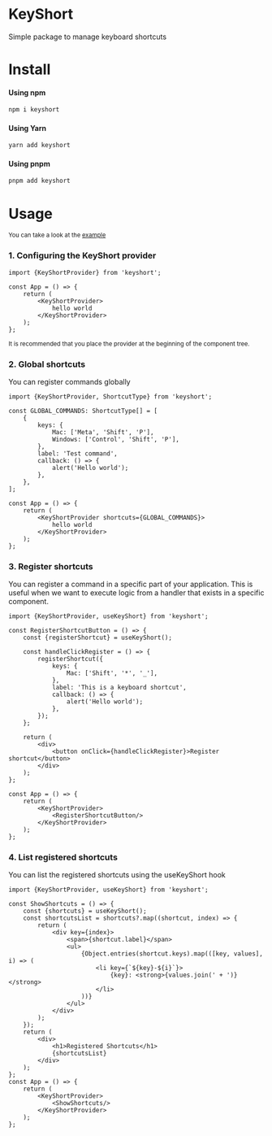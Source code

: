 # KeyShort

Simple package to manage keyboard shortcuts

# Install

#### Using npm

```bash
npm i keyshort
```

#### Using Yarn

```bash
yarn add keyshort
```

#### Using pnpm

```bash
pnpm add keyshort
```

# Usage

<sub>You can take a look at the [example](./example) </sub>

### 1. Configuring the KeyShort provider

```tsx
import {KeyShortProvider} from 'keyshort';

const App = () => {
    return (
        <KeyShortProvider>
            hello world
        </KeyShortProvider>
    );
};
```

<sub>It is recommended that you place the provider at the beginning of the component tree.
</sub>

### 2. Global shortcuts

You can register commands globally

```tsx
import {KeyShortProvider, ShortcutType} from 'keyshort';

const GLOBAL_COMMANDS: ShortcutType[] = [
    {
        keys: {
            Mac: ['Meta', 'Shift', 'P'],
            Windows: ['Control', 'Shift', 'P'],
        },
        label: 'Test command',
        callback: () => {
            alert('Hello world');
        },
    },
];

const App = () => {
    return (
        <KeyShortProvider shortcuts={GLOBAL_COMMANDS}>
            hello world
        </KeyShortProvider>
    );
};
```

### 3. Register shortcuts

You can register a command in a specific part of your application. This is useful when we want to execute logic from a
handler that exists in a specific component.

```tsx
import {KeyShortProvider, useKeyShort} from 'keyshort';

const RegisterShortcutButton = () => {
    const {registerShortcut} = useKeyShort();

    const handleClickRegister = () => {
        registerShortcut({
            keys: {
                Mac: ['Shift', '*', '_'],
            },
            label: 'This is a keyboard shortcut',
            callback: () => {
                alert('Hello world');
            },
        });
    };

    return (
        <div>
            <button onClick={handleClickRegister}>Register shortcut</button>
        </div>
    );
};

const App = () => {
    return (
        <KeyShortProvider>
            <RegisterShortcutButton/>
        </KeyShortProvider>
    );
};
```

### 4. List registered shortcuts

You can list the registered shortcuts using the useKeyShort hook

```tsx
import {KeyShortProvider, useKeyShort} from 'keyshort';

const ShowShortcuts = () => {
    const {shortcuts} = useKeyShort();
    const shortcutsList = shortcuts?.map((shortcut, index) => {
        return (
            <div key={index}>
                <span>{shortcut.label}</span>
                <ul>
                    {Object.entries(shortcut.keys).map(([key, values], i) => (
                        <li key={`${key}-${i}`}>
                            {key}: <strong>{values.join(' + ')}</strong>
                        </li>
                    ))}
                </ul>
            </div>
        );
    });
    return (
        <div>
            <h1>Registered Shortcuts</h1>
            {shortcutsList}
        </div>
    );
};
const App = () => {
    return (
        <KeyShortProvider>
            <ShowShortcuts/>
        </KeyShortProvider>
    );
};
```

